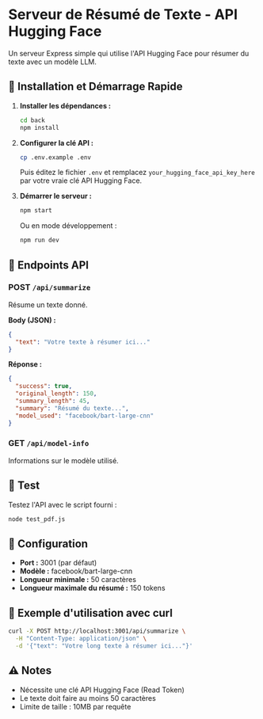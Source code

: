 # Serveur de Résumé de Texte - API Hugging Face

Un serveur Express simple qui utilise l'API Hugging Face pour résumer du texte avec un modèle LLM.

## 🚀 Installation et Démarrage Rapide

1. **Installer les dépendances :**
   ```bash
   cd back
   npm install
   ```

2. **Configurer la clé API :**
   ```bash
   cp .env.example .env
   ```
   Puis éditez le fichier `.env` et remplacez `your_hugging_face_api_key_here` par votre vraie clé API Hugging Face.

3. **Démarrer le serveur :**
   ```bash
   npm start
   ```
   
   Ou en mode développement :
   ```bash
   npm run dev
   ```

## 📡 Endpoints API

### POST `/api/summarize`
Résume un texte donné.

**Body (JSON) :**
```json
{
  "text": "Votre texte à résumer ici..."
}
```

**Réponse :**
```json
{
  "success": true,
  "original_length": 150,
  "summary_length": 45,
  "summary": "Résumé du texte...",
  "model_used": "facebook/bart-large-cnn"
}
```

### GET `/api/model-info`
Informations sur le modèle utilisé.

## 🧪 Test

Testez l'API avec le script fourni :
```bash
node test_pdf.js
```

## 🔧 Configuration

- **Port :** 3001 (par défaut)
- **Modèle :** facebook/bart-large-cnn
- **Longueur minimale :** 50 caractères
- **Longueur maximale du résumé :** 150 tokens

## 📝 Exemple d'utilisation avec curl

```bash
curl -X POST http://localhost:3001/api/summarize \
  -H "Content-Type: application/json" \
  -d '{"text": "Votre long texte à résumer ici..."}'
```

## ⚠️ Notes

- Nécessite une clé API Hugging Face (Read Token)
- Le texte doit faire au moins 50 caractères
- Limite de taille : 10MB par requête
